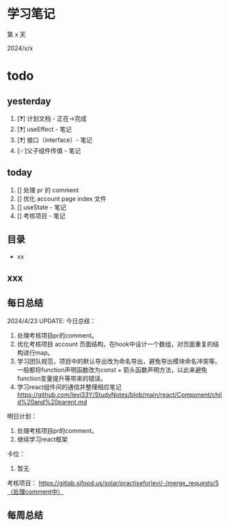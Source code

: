 # 学习笔记

第 x 天

2024/x/x

# todo

## yesterday

1. [❓] 计划文档 - 正在->完成
2. [❓] useEffect - 笔记
3. [❓] 接口（interface）- 笔记
4. [✅]父子组件传值 - 笔记

## today

1. [] 处理 pr 的 comment
1. [] 优化 account page index 文件
1. [] useState - 笔记
1. [] 考核项目 - 笔记

## 目录

- xx

## xxx

## 每日总结

2024/4/23 UPDATE:
今日总结：

1. 处理考核项目pr的comment。
2. 优化考核项目 account 页面结构，在hook中设计一个数组，对页面重复的结构进行map。
3. 学习团队规范，项目中的默认导出改为命名导出，避免导出模块命名冲突等。一般都将function声明函数改为const + 箭头函数声明方法，以此来避免function变量提升等带来的错误。
4. 学习react组件间的通信并整理相应笔记 https://github.com/levi33Y/StudyNotes/blob/main/react/Component/child%20and%20parent.md

明日计划：

1. 处理考核项目pr的comment。
2. 继续学习react框架

卡位：

1.  暂无

考核项目：
https://gitlab.sjfood.us/solar/practiseforlevi/-/merge_requests/5（处理comment中）

## 每周总结

